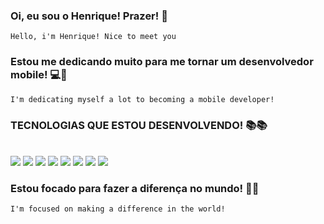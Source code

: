 ### Oi, eu sou o Henrique! Prazer! 👋
    Hello, i'm Henrique! Nice to meet you 
### Estou me dedicando muito para me tornar um desenvolvedor mobile! 💻📱
    I'm dedicating myself a lot to becoming a mobile developer!
    

### TECNOLOGIAS QUE ESTOU DESENVOLVENDO! 📚📚
<div style="display:inline_block"> <br/>
<img src="https://img.shields.io/badge/HTML5-E34F26?style=for-the-badge&logo=html5&logoColor=white">
<img src="https://img.shields.io/badge/CSS-239120?&style=for-the-badge&logo=css3&logoColor=white">
<img src="https://img.shields.io/badge/TypeScript-007ACC?style=for-the-badge&logo=typescript&logoColor=white">
<img src="https://img.shields.io/badge/JavaScript-F7DF1E?style=for-the-badge&logo=javascript&logoColor=black">
<img src="	https://img.shields.io/badge/React_Native-20232A?style=for-the-badge&logo=react&logoColor=61DAFB">
<img src="https://img.shields.io/badge/Flutter-02569B?style=for-the-badge&logo=flutter&logoColor=white">
<img src="https://img.shields.io/badge/Dart-0175C2?style=for-the-badge&logo=dart&logoColor=white">
<img src="https://img.shields.io/badge/MySQL-00000F?style=for-the-badge&logo=mysql&logoColor=white">
</div>

### Estou focado para fazer a diferença no mundo! 🙌🏻
    I'm focused on making a difference in the world!
